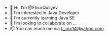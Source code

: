 - 👋 Hi, I’m @ElnurQuliyev
- 👀 I’m interested in Java Developer
- 🌱 I’m currently learning Java SE
- 💞️ I’m looking to collaborate on ...
- 📫 You can reach me via L_nur14@yahoo.com

<!---
ElnurQuliyev/ElnurQuliyev is a ✨ special ✨ repository because its `README.md` (this file) appears on your GitHub profile.
You can click the Preview link to take a look at your changes.
--->
